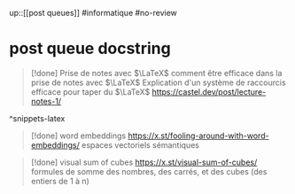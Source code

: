 up::[[post queues]]
#informatique #no-review 
# post queue docstring


> [!done] Prise de notes avec $\LaTeX$
> comment être efficace dans la prise de notes avec $\LaTeX$
> Explication d'un système de raccourcis efficace pour taper du $\LaTeX$
> https://castel.dev/post/lecture-notes-1/

^snippets-latex

> [!done] word embeddings
> https://x.st/fooling-around-with-word-embeddings/
> espaces vectoriels sémantiques

> [!done] visual sum of cubes
> https://x.st/visual-sum-of-cubes/
> formules de somme des nombres, des carrés, et des cubes (des entiers de 1 à n)

